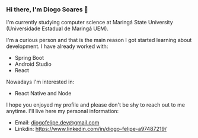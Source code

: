 ### Hi there, I'm Diogo Soares 👋

I'm currently studying computer science at Maringá State University (Universidade Estadual de Maringá UEM). 

I'm a curious person and that is the main reason I got started learning about development. I have already worked with:
- Spring Boot
- Android Studio
- React

Nowadays I'm interested in:
- React Native and Node

I hope you enjoyed my profile and please don't be shy to reach out to me anytime. I'll live here my personal information: 
- Email: diogofelipe.dev@gmail.com
- Linkdin: https://www.linkedin.com/in/diogo-felipe-a97487219/


<!--
**diogo-dev/diogo-dev** is a ✨ _special_ ✨ repository because its `README.md` (this file) appears on your GitHub profile.

Here are some ideas 
to get you started:

- 🔭 I’m currently working on ...
- 🌱 I’m currently learning ...
- 👯 I’m looking to collaborate on ...
- 🤔 I’m looking for help with ...
- 💬 Ask me about ...
- 📫 How to reach me: ...
- 😄 Pronouns: ...
- ⚡ Fun fact: ...
-->
